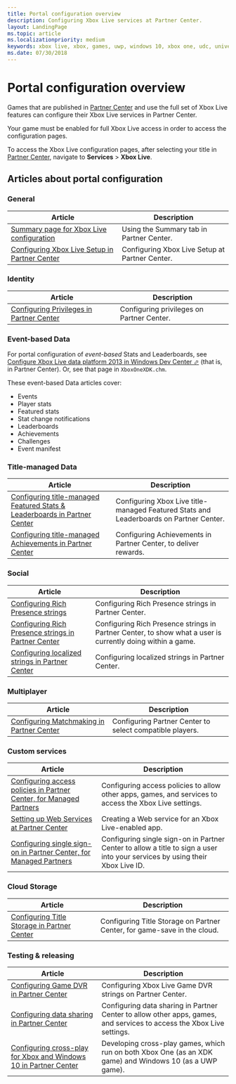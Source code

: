 ```yaml
---
title: Portal configuration overview
description: Configuring Xbox Live services at Partner Center.
layout: LandingPage
ms.topic: article
ms.localizationpriority: medium
keywords: xbox live, xbox, games, uwp, windows 10, xbox one, udc, universal developer center
ms.date: 07/30/2018
---
```


# Portal configuration overview

Games that are published in [Partner Center](https://partner.microsoft.com/dashboard) and use the full set of Xbox Live features can configure their Xbox Live services in Partner Center.

Your game must be enabled for full Xbox Live access in order to access the configuration pages.

To access the Xbox Live configuration pages, after selecting your title in [Partner Center](https://partner.microsoft.com/dashboard), navigate to **Services** > **Xbox Live**.


## Articles about portal configuration


### General

| Article | Description |
|---------|-------------|
| [Summary page for Xbox Live configuration](live-portal-summary-tab.md) | Using the Summary tab in Partner Center. |
| [Configuring Xbox Live Setup in Partner Center](live-config-xbl-setup.md) | Configuring Xbox Live Setup at Partner Center. |

### Identity

| Article | Description |
|---------|-------------|
| [Configuring Privileges in Partner Center](../../features/identity/privileges/config/live-privileges-config.md) | Configuring privileges on Partner Center. |


### Event-based Data

For portal configuration of _event-based_ Stats and Leaderboards, see <a href="https://developer.microsoft.com/en-us/games/xbox/docs/xdk/dev-center-configure-data-platform-2013" target="_blank">Configure Xbox Live data platform 2013 in Windows Dev Center &#11008;</a> (that is, in Partner Center).
Or, see that page in `XboxOneXDK.chm`.

These event-based Data articles cover:
* Events
* Player stats
* Featured stats
* Stat change notifications
* Leaderboards
* Achievements
* Challenges
* Event manifest


### Title-managed Data

| Article | Description |
|---------|-------------|
| [Configuring title-managed Featured Stats & Leaderboards in Partner Center](../../features/player-data/stats-leaderboards/title-managed/config/live-tm-leaderboards-portal.md) | Configuring Xbox Live title-managed Featured Stats and Leaderboards on Partner Center. |
| [Configuring title-managed Achievements in Partner Center](../../features/player-data/achievements/title-managed/config/live-achievements-tm-config.md) | Configuring Achievements in Partner Center, to deliver rewards. |


### Social

| Article | Description |
|---------|-------------|
| [Configuring Rich Presence strings](../../features/social/presence/config/live-presence-config.md) | Configuring Rich Presence strings in Partner Center. |
| [Configuring Rich Presence strings in Partner Center](../../features/social/presence/config/live-presence-config2.md) | Configuring Rich Presence strings in Partner Center, to show what a user is currently doing within a game. |
| [Configuring localized strings in Partner Center](../../features/social/localized-strings/live-localized-strings-config.md) | Configuring localized strings in Partner Center. |


### Multiplayer

| Article | Description |
|---------|-------------|
| [Configuring Matchmaking in Partner Center](../../features/multiplayer/matchmaking/config/live-matchmaking-config.md) | Configuring Partner Center to select compatible players. |


### Custom services

| Article | Description |
|---------|-------------|
| [Configuring access policies in Partner Center, for Managed Partners](../../features/custom-services/access-policies/config/live-access-policies-udc.md) | Configuring access policies to allow other apps, games, and services to access the Xbox Live settings. 
| [Setting up Web Services at Partner Center](../../features/custom-services/web-services/live-web-services.md) | Creating a Web service for an Xbox Live-enabled app. |
| [Configuring single sign-on in Partner Center, for Managed Partners](../../features/custom-services/single-sign-on/live-single-sign-on.md) | Configuring single sign-on in Partner Center to allow a title to sign a user into your services by using their Xbox Live ID. |


### Cloud Storage

| Article | Description |
|---------|-------------|
| [Configuring Title Storage in Partner Center](../../features/cloud-storage/title-storage/config/live-title-storage-portal-config.md) | Configuring Title Storage on Partner Center, for game-save in the cloud. |


### Testing & releasing

| Article | Description |
|---------|-------------|
| [Configuring Game DVR in Partner Center](live-game-dvr.md) | Configuring Xbox Live Game DVR strings on Partner Center. |
| [Configuring data sharing in Partner Center](live-data-sharing-udc.md) | Configuring data sharing in Partner Center to allow other apps, games, and services to access the Xbox Live settings. |
| [Configuring cross-play for Xbox and Windows 10 in Partner Center](live-config-cross-play-xbox-win10.md) | Developing cross-play games, which run on both Xbox One (as an XDK game) and Windows 10 (as a UWP game). |
